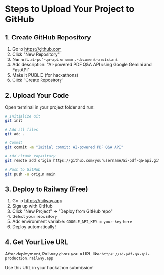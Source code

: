 # Steps to Upload Your Project to GitHub

## 1. Create GitHub Repository
1. Go to https://github.com
2. Click "New Repository"
3. Name it: `ai-pdf-qa-api` or `smart-document-assistant`
4. Add description: "AI-powered PDF Q&A API using Google Gemini and FastAPI"
5. Make it PUBLIC (for hackathons)
6. Click "Create Repository"

## 2. Upload Your Code
Open terminal in your project folder and run:

```bash
# Initialize git
git init

# Add all files
git add .

# Commit
git commit -m "Initial commit: AI-powered PDF Q&A API"

# Add GitHub repository
git remote add origin https://github.com/yourusername/ai-pdf-qa-api.git

# Push to GitHub
git push -u origin main
```

## 3. Deploy to Railway (Free)
1. Go to https://railway.app
2. Sign up with GitHub
3. Click "New Project" → "Deploy from GitHub repo"
4. Select your repository
5. Add environment variable: `GOOGLE_API_KEY = your-key-here`
6. Deploy automatically!

## 4. Get Your Live URL
After deployment, Railway gives you a URL like:
`https://ai-pdf-qa-api-production.railway.app`

Use this URL in your hackathon submission!
